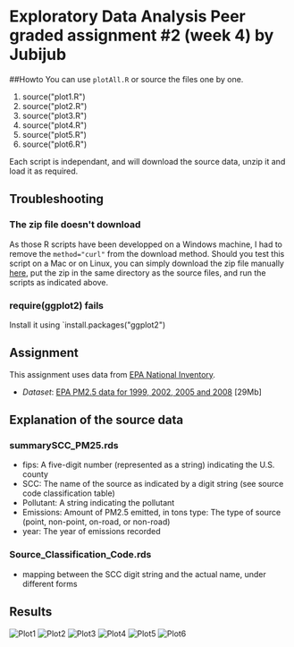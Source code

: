 # Exploratory Data Analysis Peer graded assignment #2 (week 4) by Jubijub

##Howto
You can use `plotAll.R` or source the files one by one.

1. source("plot1.R")
2. source("plot2.R")
3. source("plot3.R")
4. source("plot4.R")
5. source("plot5.R")
6. source("plot6.R")

Each script is independant, and will download the source data, unzip it and load it as required.

## Troubleshooting
### The zip file doesn't download
As those R scripts have been developped on a Windows machine, I had to remove the `method="curl"` from the download method. Should you test this script on a Mac or on Linux, you can simply download the zip file manually [here](https://d396qusza40orc.cloudfront.net/exdata%2Fdata%2FNEI_data.zip), put the zip in the same directory as the source files, and run the scripts as indicated above.

### require(ggplot2) fails
Install it using `install.packages("ggplot2")


## Assignment

This assignment uses data from [EPA National Inventory](http://www.epa.gov/ttn/chief/eiinformation.html).


* *Dataset*: [EPA PM2.5 data for 1999, 2002, 2005 and 2008](https://d396qusza40orc.cloudfront.net/exdata%2Fdata%2FNEI_data.zip) [29Mb]

## Explanation of the source data
### summarySCC_PM25.rds

* fips: A five-digit number (represented as a string) indicating the U.S. county
* SCC: The name of the source as indicated by a digit string (see source code classification table)
* Pollutant: A string indicating the pollutant
* Emissions: Amount of PM2.5 emitted, in tons
type: The type of source (point, non-point, on-road, or non-road)
* year: The year of emissions recorded

### Source_Classification_Code.rds
* mapping between the SCC digit string and the actual name, under different forms

## Results
![Plot1](https://github.com/Jubijub/ExploratoryDataAnalysisPeer2/blob/master/plot1.png "Plot1")
![Plot2](https://github.com/Jubijub/ExploratoryDataAnalysisPeer2/blob/master/plot2.png "Plot2")
![Plot3](https://github.com/Jubijub/ExploratoryDataAnalysisPeer2/blob/master/plot3.png "Plot3")
![Plot4](https://github.com/Jubijub/ExploratoryDataAnalysisPeer2/blob/master/plot4.png "Plot4")
![Plot5](https://github.com/Jubijub/ExploratoryDataAnalysisPeer2/blob/master/plot5.png "Plot5")
![Plot6](https://github.com/Jubijub/ExploratoryDataAnalysisPeer2/blob/master/plot6.png "Plot6")
